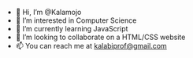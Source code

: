 - 👋 Hi, I’m @Kalamojo
- 👀 I’m interested in Computer Science
- 🌱 I’m currently learning JavaScript
- 💞️ I’m looking to collaborate on a HTML/CSS website
- 📫 You can reach me at kalabiprof@gmail.com

<!---
Kalamojo/Kalamojo is a ✨ special ✨ repository because its `README.md` (this file) appears on your GitHub profile.
You can click the Preview link to take a look at your changes.
--->
